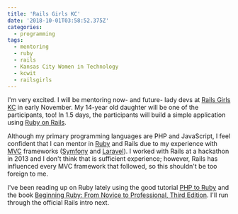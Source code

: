 ```yaml
---
title: 'Rails Girls KC'
date: '2018-10-01T03:58:52.375Z'
categories:
  - programming
tags:
  - mentoring
  - ruby
  - rails
  - Kansas City Women in Technology
  - kcwit
  - railsgirls
---
```


I'm very excited. I will be mentoring now- and future- lady devs at [Rails Girls KC](http://railsgirls.com/kansas-city) in early November. My 14-year old daughter will be one of the participants, too! In 1.5 days, the participants will build a simple application using [Ruby on Rails](https://rubyonrails.org/).

Although my primary programming languages are PHP and JavaScript, I feel confident that I can mentor in [Ruby]() and Rails due to my experience with [MVC](https://www.futurehosting.com/blog/what-is-an-mvc-framework/) frameworks ([Symfony](https://symfony.com/) and [Laravel](https://laravel.com/)). I worked with Rails at a hackathon in 2013 and I don't think that is sufficient experience; however, Rails has influenced every MVC framework that followed, so this shouldn't be too foreign to me.

I've been reading up on Ruby lately using the good tutorial [PHP to Ruby](http://phptoruby.io/) and the book [Beginning Ruby: From Novice to Professional, Third Edition](https://www.apress.com/us/book/9781484212790). I'll run through the official Rails intro next.
